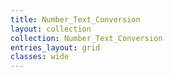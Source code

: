 ```yaml
---
title: Number_Text_Conversion
layout: collection
collection: Number_Text_Conversion
entries_layout: grid
classes: wide
---
```




